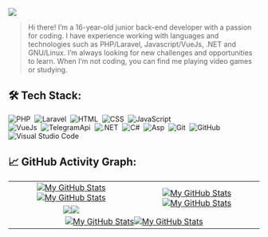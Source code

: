 [![](./src/header_.png)](#)

> Hi there! I’m a 16-year-old junior back-end developer with a passion for coding. I have experience working with languages and technologies such as PHP/Laravel, Javascript/VueJs, .NET and GNU/Linux. I’m always looking for new challenges and opportunities to learn. When I’m not coding, you can find me playing video games or studying.

## 🛠️ Tech Stack:
![PHP](https://img.shields.io/badge/-PHP-555?style=flat&logo=php)&nbsp;
![Laravel](https://img.shields.io/badge/-Laravel-555?style=flat&logo=laravel)&nbsp;
![HTML](https://img.shields.io/badge/-HTML-555?style=flat&logo=html5)&nbsp;
![CSS](https://img.shields.io/badge/-CSS-555?style=flat&logo=css3)&nbsp;
![JavaScript](https://img.shields.io/badge/-JavaScript-555?style=flat&logo=javascript)\
![VueJs](https://img.shields.io/badge/-VueJs-555?style=flat&logo=vue.js)&nbsp;
![TelegramApi](https://img.shields.io/badge/-Telegram%20API-555?style=flat&logo=telegram)&nbsp;
![.NET](https://img.shields.io/badge/-.NET-555?style=flat&logo=dotnet)&nbsp;
![C#](https://img.shields.io/badge/-C&#9839;-555?style=flat&logo=csharp)&nbsp;
![Asp](https://img.shields.io/badge/-Asp.net-555?style=flat&logo=csharp)&nbsp;
![Git](https://img.shields.io/badge/-Git-555?style=flat&logo=git)&nbsp;
![GitHub](https://img.shields.io/badge/-GitHub-555?style=flat&logo=github)&nbsp;
![Visual Studio Code](https://img.shields.io/badge/-Visual%20Studio%20Code-555?style=flat&logo=visual-studio-code&logoColor=007ACC)&nbsp;

## 📈 GitHub Activity Graph:

<table>
    <tr>
        <td align="center"><a href="https://github.com/vaibhavvikas#gh-light-mode-only"><img src="https://github-readme-stats.vercel.app/api?username=mahdiyarghd&show_icons=true&theme=default&include_all_commits=true#gh-light-mode-only" alt="My GitHub Stats"/></a><a href="https://github.com/mahdiyarghd#gh-dark-mode-only"><img src="https://github-readme-stats.vercel.app/api?username=mahdiyarghd&show_icons=true&theme=tokyonight&include_all_commits=true#gh-dark-mode-only" alt="My GitHub Stats"/></a></td>
        <td rowspan="2" align="center"><a href="https://github.com/mahdiyarghd#gh-light-mode-only"><img src="https://github-readme-stats.vercel.app/api/top-langs/?username=mahdiyarghd&theme=default&langs_count=8#gh-light-mode-only" alt="My GitHub Stats"/></a><a href="https://github.com/mahdiyarghd#gh-dark-mode-only"><img src="https://github-readme-stats.vercel.app/api/top-langs/?username=mahdiyarghd&theme=tokyonight&langs_count=8#gh-dark-mode-only" alt="My GitHub Stats"/></a></td>
    </tr>
    <tr>
        <td align="center"><a href="https://github.com/vaibhavvikas#gh-light-mode-only"><img src="https://github-readme-streak-stats.herokuapp.com/?user=MahdiyarGHD&theme=default"/></a><a href="https://github.com/vaibhavvikas#gh-dark-mode-only"><img src="https://github-readme-streak-stats.herokuapp.com/?user=MahdiyarGHD&theme=tokyonight"/></a></td>
    </tr>
    <tr>
        <td colspan="2" align="center"><a href="https://github.com/vaibhavvikas#gh-light-mode-only"><img src="https://raw.githubusercontent.com/vaibhavvikas/vaibhavvikas/output/github-contribution-grid-snake-default.svg#gh-light-mode-only" alt="My GitHub Stats"/></a><a href="https://github.com/vaibhavvikas#gh-dark-mode-only"><img src="https://raw.githubusercontent.com/vaibhavvikas/vaibhavvikas/output/github-contribution-grid-snake-dark.svg#gh-dark-mode-only" alt="My GitHub Stats"/></a></td>
    </tr>
</table>
